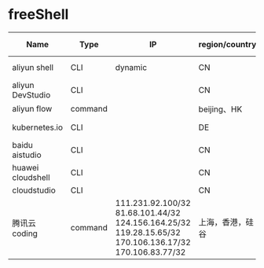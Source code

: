 # freeShell

|  Name   | Type  |  IP  | region/country  |  Useful-Life   | No-Authentication |Link  |   Comment   | 
|  ----  | ----  |  ----  | ----  |  ----  | ----  |  ----  |  ----  |
| aliyun shell  | CLI | dynamic | CN | 30 min | No | shell.aliyun.com |https://help.aliyun.com/document_detail/184941.html?spm=5176.12026607.0.0.7e2a1cb6EwFULA|
| aliyun DevStudio  | CLI | | CN | 30 min | No | ide.aliyun.com | |https://help.aliyun.com/document_detail/262097.html|
| aliyun flow| command| | beijing、HK| 2h | No |https://flow.aliyun.com/my |  需要创建 pipeline |
| kubernetes.io | CLI | | DE | | ✅ | https://kubernetes.io/zh-cn/docs/tutorials/hello-minikube/ | 点击 Launch Terminal，允许外连80，443|
| baidu aistudio | CLI | | CN | | No | https://aistudio.baidu.com/aistudio/projectdetail/1352813| |
| huawei cloudshell | CLI | | CN | | No | https://shell.huaweicloud.com/| |
| cloudstudio | CLI | | CN | | ✅ | https://cloudstudio.net/| |
| 腾讯云 coding | command | 111.231.92.100/32<br>81.68.101.44/32<br>124.156.164.25/32<br>119.28.15.65/32<br>170.106.136.17/32<br>170.106.83.77/32| 上海，香港，硅谷 | | NO |coding.net| 项目-持续集成-构建计划 |



